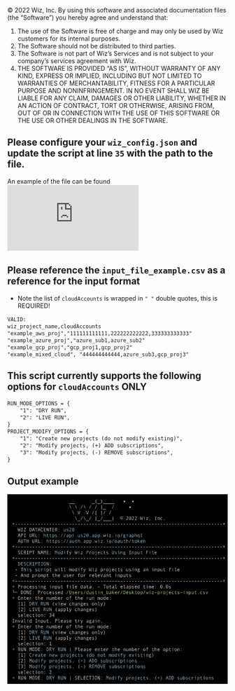  © 2022 Wiz, Inc.
 By using this software and associated documentation files (the “Software”) you hereby agree and understand that:
 1. The use of the Software is free of charge and may only be used by Wiz customers for its internal purposes.
 2. The Software should not be distributed to third parties.
 3. The Software is not part of Wiz’s Services and is not subject to your company’s services agreement with Wiz.
 4. THE SOFTWARE IS PROVIDED “AS IS”, WITHOUT WARRANTY OF ANY KIND, EXPRESS OR IMPLIED,
 INCLUDING BUT NOT LIMITED TO WARRANTIES OF MERCHANTABILITY, FITNESS FOR A PARTICULAR PURPOSE AND NONINFRINGEMENT.
 IN NO EVENT SHALL WIZ BE LIABLE FOR ANY CLAIM, DAMAGES OR OTHER LIABILITY,
 WHETHER IN AN ACTION OF CONTRACT, TORT OR OTHERWISE, ARISING FROM, OUT OF OR IN CONNECTION WITH THE USE OF THIS SOFTWARE
 OR THE USE OR OTHER DEALINGS IN THE SOFTWARE.

## Please configure your `wiz_config.json` and update the script at line `35` with the path to the file.

An example of the file can be found ![here](https://github.com/wiz-sec/wiz_csa/blob/main/wiz_config.json)

## Please reference the `input_file_example.csv` as a reference for the input format
- Note the list of `cloudAccounts` is wrapped in `" "` double quotes, this is REQUIRED!

```
VALID:
wiz_project_name,cloudAccounts
"example_aws_proj","111111111111,222222222222,333333333333"
"example_azure_proj","azure_sub1,azure_sub2"
"example_gcp_proj","gcp_proj1,gcp_proj2"
"example_mixed_cloud", "444444444444,azure_sub3,gcp_proj3"
```

## This script currently supports the following options for `cloudAccounts` ONLY
```
RUN_MODE_OPTIONS = {
    "1": "DRY RUN",
    "2": "LIVE RUN",
}
PROJECT_MODIFY_OPTIONS = {
    "1": "Create new projects (do not modify existing)",
    "2": "Modify projects, (+) ADD subscriptions",
    "3": "Modify projects, (-) REMOVE subscriptions",
}
```

## Output example
![output example](example.png)
